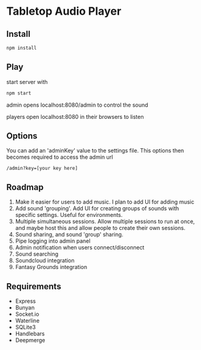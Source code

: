 Tabletop Audio Player
======


Install
------
```bash
npm install
```


Play
------
start server with
```bash
npm start
```

admin opens localhost:8080/admin to control the sound

players open localhost:8080 in their browsers to listen


Options
------

You can add an 'adminKey' value to the settings file. This options then becomes required to access the admin url

```
/admin?key=[your key here]
```


Roadmap
------

1. Make it easier for users to add music. I plan to add UI for adding music
2. Add sound 'grouping'. Add UI for creating groups of sounds with specific settings. Useful for environments.
3. Multiple simultaneous sessions. Allow multiple sessions to run at once, and maybe host this and allow people to create their own sessions.
4. Sound sharing, and sound 'group' sharing.
5. Pipe logging into admin panel
6. Admin notification when users connect/disconnect
7. Sound searching
8. Soundcloud integration
9. Fantasy Grounds integration


Requirements
------
* Express
* Bunyan
* Socket.io
* Waterline
* SQLite3
* Handlebars
* Deepmerge
